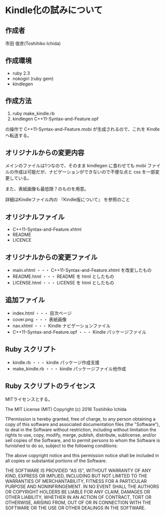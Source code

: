 # Kindle化の試みについて

## 作成者
市田 俊彦(Toshihiko Ichida)

## 作成環境
- ruby 2.3
- nokogiri (ruby gem)
- kindlegen

## 作成方法

1. ruby make_kindle.rb
1. kindlegen C++11-Syntax-and-Feature.opf

の操作で C++11-Syntax-and-Feature.mobi が生成されるので、これを Kindle へ転送する。

## オリジナルからの変更内容
メインのファイルは1つなので、そのまま kindlegen に食わせても mobi ファイルの作成は可能だが、ナビゲーションができないので不便な点と css を一部変更している。

また、表紙画像も最低限？のものを用意。

詳細はKindleファイル内の 『Kindle版について』 を参照のこと

## オリジナルファイル
- C++11-Syntax-and-Feature.xhtml
- README
- LICENCE

## オリジナルからの変更ファイル
- main.xhtml ・・・ C++11-Syntax-and-Feature.xhtml を改変したもの
- README.html ・・・ README を html としたもの
- LICENSE.html ・・・ LICENSE を html としたもの

## 追加ファイル
- index.html ・・・ 目次ページ
- cover.png ・・・ 表紙画像
- nav.xhtml ・・・ Kindle ナビゲーションファイル
- C++11-Syntax-and-Feature.opf ・・・ Kindle パッケージファイル

## Ruby スクリプト
- kindle.rb ・・・ kindle パッケージ作成支援
- make_kindle.rb ・・・ kindle パッケージファイル他作成

## Ruby スクリプトのライセンス
MITライセンスとする。

The MIT License (MIT)
Copyright (c) 2016 Toshihiko Ichida

TPermission is hereby granted, free of charge, to any person obtaining a copy of this software and associated documentation files (the "Software"), to deal in the Software without restriction, including without limitation the rights to use, copy, modify, merge, publish, distribute, sublicense, and/or sell copies of the Software, and to permit persons to whom the Software is furnished to do so, subject to the following conditions:

The above copyright notice and this permission notice shall be included in all copies or substantial portions of the Software.

THE SOFTWARE IS PROVIDED "AS IS", WITHOUT WARRANTY OF ANY KIND, EXPRESS OR IMPLIED, INCLUDING BUT NOT LIMITED TO THE WARRANTIES OF MERCHANTABILITY, FITNESS FOR A PARTICULAR PURPOSE AND NONINFRINGEMENT. IN NO EVENT SHALL THE AUTHORS OR COPYRIGHT HOLDERS BE LIABLE FOR ANY CLAIM, DAMAGES OR OTHER LIABILITY, WHETHER IN AN ACTION OF CONTRACT, TORT OR OTHERWISE, ARISING FROM, OUT OF OR IN CONNECTION WITH THE SOFTWARE OR THE USE OR OTHER DEALINGS IN THE SOFTWARE.
